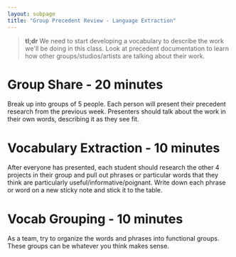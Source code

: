 ```yaml
---
layout: subpage
title: "Group Precedent Review - Language Extraction"
---
```


> **tl;dr** We need to start developing a vocabulary to describe the work we'll be doing in this class. Look at precedent documentation to learn how other groups/studios/artists are talking about their work.


# Group Share - 20 minutes
Break up into groups of 5 people. Each person will present their precedent research from the previous week. Presenters should talk about the work in their own words, describing it as they see fit.

# Vocabulary Extraction - 10 minutes
After everyone has presented, each student should research the other 4 projects in their group and pull out phrases or particular words that they think are particularly useful/informative/poignant. Write down each phrase or word on a new sticky note and stick it to the table.

# Vocab Grouping - 10 minutes
As a team, try to organize the words and phrases into functional groups. These groups can be whatever you think makes sense.